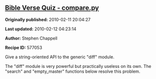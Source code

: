 ## [Bible Verse Quiz - compare.py](https://code.activestate.com/recipes/577053-bible-verse-quiz-comparepy)

**Originally published:** 2010-02-11 20:04:27

**Last updated:** 2010-02-12 04:23:14

**Author:** Stephen Chappell

**Recipe ID:** 577053

Give a string-oriented API to the generic "diff" module.

The "diff" module is very powerful but practically useless on its own.
The "search" and "empty_master" functions below resolve this problem.
